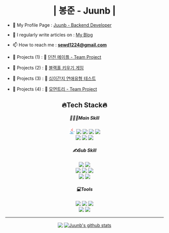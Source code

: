 <h1 align="center">| 봉준 - Juunb |</h1>
<!--
<h2 align="center">Thinking positively To leap forward</h2>
-->

<!--
<h5 align="right"> 🖐🏻Visitors : <a href="https://hits.seeyoufarm.com"><img src="https://hits.seeyoufarm.com/api/count/incr/badge.svg?url=https%3A%2F%2Fgithub.com%2Fpickipi&count_bg=%236CE09A&title_bg=%23555555&icon=&icon_color=%23E7E7E7&title=View&edge_flat=false"/>🎇</a></h5>
-->

<!--
- 🌱 I’m currently learning **Java, Spring**

- 🐱‍🏍 Current Project - Studying Spring Framework🌿🧑🏻‍💻
-->

- 🌳 My Profile Page : [Juunb - Backend Developer](https://pickipi.github.io/MyPage/)

- 📝 I regularly write articles on : [My Blog](https://lefton.tistory.com/)

- 📫 How to reach me : **sewd1224@gmail.com**

<!--
- ⬜️ My Studying : **https://lefton.tistory.com/**
-->
<!--
- 📄 Projects (1) : [Gnob's Project](http://gnob.shop) 
-->
- 📄 Projects (1) : 🚀 [던전 메이플 - Team Project](https://maplestoryworlds.nexon.com/play/13d018ce197645d584cc4ec57bef45ae)

- 📄 Projects (2) : 🚀 [블랙홀 키우기 게임](https://m.youtube.com/shorts/5oUQBDzKEyQ)

- 📄 Projects (3) : 🚀 [십이간지 연애유형 테스트](https://whats-in-yours.netlify.app/)

- 📄 Projects (4) : 🚀 [모먼트리 - Team Project](https://www.momentree.site/)

<h2 align="center">🔥Tech Stack🔥</h2>

<h5 align="center"> 👩🏻‍💻Main Skill </h5>
<p align="center">

<img src="https://raw.githubusercontent.com/devicons/devicon/master/icons/java/java-original.svg" alt="java" width="20" height="20"/>
<img src="https://img.shields.io/badge/Java-007396?style=flat&logo=JAVA&logoColor=white"/>
<img src="https://img.shields.io/badge/Spring-6DB33F?style=flat&logo=Spring&logoColor=white"/>
<img src="https://img.shields.io/badge/MySQL-4479A1?style=flat&logo=MySQL&logoColor=white"/>
<img src="https://img.shields.io/badge/React-61DAFB?style=flat&logo=React&logoColor=black"/>
<br/>

<img src="https://img.shields.io/badge/HTML-E34F26?style=flat&logo=HTML5&logoColor=black"/>
<img src="https://img.shields.io/badge/CSS-1572B6?style=flat&logo=CSS3&logoColor=black"/>
<img src="https://img.shields.io/badge/JavaScript-F7DF1E?style=flat&logo=JavaScript&logoColor=black"/>
<br/>

</p>

<h5 align="center"> ✍Sub Skill </h5>
<p align="center">

<img src="https://img.shields.io/badge/Android-3DDC84?style=flat&logo=Android&logoColor=black"/>
<img src="https://img.shields.io/badge/Python-3776AB?style=flat&logo=Python&logoColor=white"/>
<br/>

<img src="https://img.shields.io/badge/unity-%23000000.svg?style=for-the-badge&logo=unity&logoColor=white"/>
<img src="https://img.shields.io/badge/c%23-%23239120.svg?style=for-the-badge&logo=csharp&logoColor=white"/>
<img src="https://img.shields.io/badge/lua-%232C2D72.svg?style=for-the-badge&logo=lua&logoColor=white"/>
<!--<img src="https://img.shields.io/badge/MongoDB-47A248?style=flat&logo=MongoDB&logoColor=white"/>-->
<br/>

<!-- <img src="https://img.shields.io/badge/Firebase-FFCA28?style=flat&logo=Firebase&logoColor=red"/> -->
<img src="https://img.shields.io/badge/Flask-000000?style=flat&logo=Flask&logoColor=white"/>
<img src="https://img.shields.io/badge/Expo-000020?style=flat&logo=Expo&logoColor=white"/>
</p>

<h5 align="center"> 💻Tools </h5>
<p align="center">

<img src="https://img.shields.io/badge/IntelliJIDEA-000000.svg?style=for-the-badge&logo=intellij-idea&logoColor=white"/>
<img src="https://img.shields.io/badge/Visual%20Studio%20Code-0078d7.svg?style=for-the-badge&logo=visual-studio-code&logoColor=white"/>
<img src="https://img.shields.io/badge/Eclipse-FE7A16.svg?style=for-the-badge&logo=Eclipse&logoColor=white"/>
<br/>


<!--
<img src="https://img.shields.io/badge/PyCharm-000000?style=flat&logo=PyCharm&logoColor=green"/>
<img src="https://img.shields.io/badge/VisualStudio-5C2D91?style=flat&logo=Visual Studio&logoColor=black"/>
<img src="https://img.shields.io/badge/Android Studio-3DDC84?style=flat&logo=Android Studio&logoColor=green"/>
<br/>
-->

<img src="https://img.shields.io/badge/github-%23121011.svg?style=for-the-badge&logo=github&logoColor=white"/>
<img src="https://img.shields.io/badge/Slack-4A154B?style=for-the-badge&logo=slack&logoColor=white"/>
</p>
<hr>

<div align=center>

<!--
일반 Top Langs와 Gnob's Github stats 출력
![Top Langs](https://github-readme-stats.vercel.app/api/top-langs/?username=Montep95&layout=compact&theme=highcontrast)
![Gnob's GitHub stats](https://github-readme-stats.vercel.app/api?username=Montep95&theme=highcontrast&show_icons=true)
-->
  
<!--(개선) Top Langs와 Gnob's Github stats을 한 단락에 함께 출력-->
<a href="https://github.com/pickipi"><img align="center" style="height:150px" src="https://github-readme-stats.vercel.app/api/top-langs/?username=pickipi&layout=compact&theme=github_dark&hide_border=true" /></a> 
<a href="https://github.com/pickipi"><img align="center" style="height:180px" src="https://github-readme-stats.vercel.app/api?username=pickipi&show_icons=true&include_all_commits=true&theme=github_dark&hide_border=true" alt="Juunb's github stats" /></a>
  
</div>

